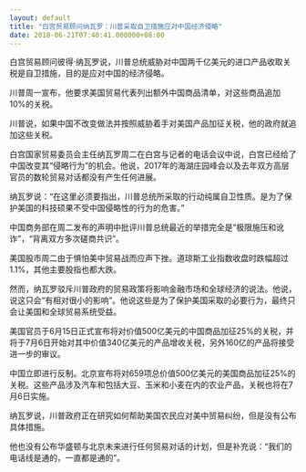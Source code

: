 ```yaml
---
layout: default
title: "白宫贸易顾问纳瓦罗：川普采取自卫措施应对中国经济侵略"
date: 2018-06-21T07:40:41.000000+08:00
---
```


白宫贸易顾问彼得·纳瓦罗说，川普总统威胁对中国两千亿美元的进口产品收取关税是自卫措施，目的是应对中国的经济侵略。

川普周一宣布，他要求美国贸易代表列出额外中国商品清单，对这些商品追加10%的关税。

川普说，如果中国不改变做法并按照威胁着手对美国产品加征关税，他的政府就追加这些关税。

白宫国家贸易委员会主任纳瓦罗周二在白宫与记者的电话会议中说，白宫已经给了中国改变其“侵略行为”的机会。他说，2017年的海湖庄园峰会以及去年双方高层官员的数轮贸易对话都没有产生任何进展。

纳瓦罗说：“在这里必须要指出，川普总统所采取的行动纯属自卫性质。是为了保护美国的科技硕果不受中国侵略性的行为的危害。”

中国商务部在周二发布的声明中批评川普总统最近的举措完全是“极限施压和讹诈”，“背离双方多次磋商共识”。

美国股市周二由于惧怕美中贸易战而应声下挫。道琼斯工业指数收盘时跌幅超过1.1%，其他主要股指也都大跌。

然而，纳瓦罗驳斥川普政府的贸易政策将影响金融市场和全球经济的说法。他说，说这只会“有相对很小的影响”。他说这些是为了保护美国采取的必要行为，最终只会让美国和全球贸易系统受益。

美国官员于6月15日正式宣布将对价值500亿美元的中国商品加征25%的关税，并将于7月6日开始对其中价值340亿美元的产品增收关税，另外160亿的产品将接受进一步的审议。

中国立即进行反制。北京宣布将对659项总价值500亿美元的美国商品加征25%的关税。这些产品涉及汽车和包括大豆、玉米和小麦在内的农业产品，关税也将在7月6日实施。

纳瓦罗说，川普政府正在研究如何帮助美国农民应对美中贸易纠纷，但是没有公布具体措施。

他也没有公布华盛顿与北京未来进行任何贸易对话的计划，但是补充说：“我们的电话线是通的，一直都是通的”。

